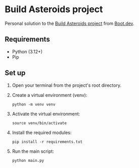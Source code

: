 # Build Asteroids project

Personal solution to the [Build Asteroids project](https://www.boot.dev/courses/build-asteroids) from [Boot.dev](https://www.boot.dev/tracks/backend).

## Requirements

- Python (3.12+)
- Pip

## Set up

1. Open your terminal from the project's root directory.
2. Create a virtual environment (venv):

    ```shell
    python -m venv venv
    ```

3. Activate the virtual environment:

    ```shell
    source venv/bin/activate
    ```

4. Install the required modules:

    ```shell
    pip install -r requirements.txt
    ```

5. Run the main script:

    ```shell
    python main.py
    ```
